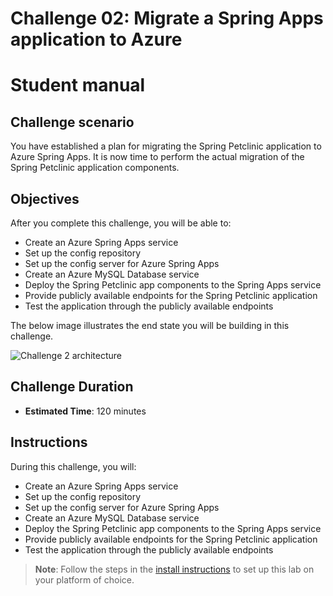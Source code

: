 # Challenge 02: Migrate a Spring Apps application to Azure

# Student manual

## Challenge scenario

You have established a plan for migrating the Spring Petclinic application to Azure Spring Apps. It is now time to perform the actual migration of the Spring Petclinic application components.

## Objectives

After you complete this challenge, you will be able to:

- Create an Azure Spring Apps service
- Set up the config repository
- Set up the config server for Azure Spring Apps
- Create an Azure MySQL Database service
- Deploy the Spring Petclinic app components to the Spring Apps service
- Provide publicly available endpoints for the Spring Petclinic application
- Test the application through the publicly available endpoints

The below image illustrates the end state you will be building in this challenge.

![Challenge 2 architecture](./images/asa-openlab-2.png)

## Challenge Duration

- **Estimated Time**: 120 minutes

## Instructions

During this challenge, you will:

- Create an Azure Spring Apps service
- Set up the config repository
- Set up the config server for Azure Spring Apps
- Create an Azure MySQL Database service
- Deploy the Spring Petclinic app components to the Spring Apps service
- Provide publicly available endpoints for the Spring Petclinic application
- Test the application through the publicly available endpoints

> **Note**: Follow the steps in the [install instructions](../../../install.md) to set up this lab on your platform of choice.
